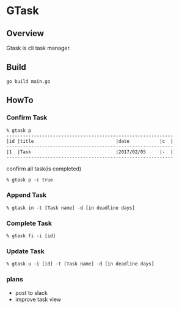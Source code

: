 # GTask

## Overview
Gtask is cli task manager.

## Build
```
go build main.go
```

## HowTo
### Confirm Task
```
% gtask p
-------------------------------------------------------------
|id |title                              |date           |c  |
-------------------------------------------------------------
|1  |Task                               |2017/02/05     |-  |
-------------------------------------------------------------
```

confirm all task(is completed)
```
% gtask p -c true
```


### Append Task
```
% gtask in -t [Task name] -d [in deadline days]
```

### Complete Task
```
% gtask fi -i [id]
```

### Update Task
```
% gtask u -i [id] -t [Task name] -d [in deadline days]
```

### plans
- post to slack
- improve task view

